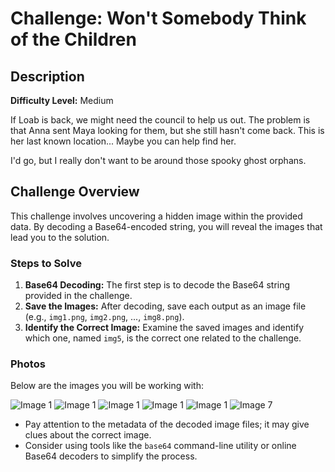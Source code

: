 # Challenge: Won't Somebody Think of the Children

## Description

**Difficulty Level:** Medium

If Loab is back, we might need the council to help us out. The problem is that Anna sent Maya looking for them, but she still hasn't come back. This is her last known location... Maybe you can help find her.

I'd go, but I really don't want to be around those spooky ghost orphans.

## Challenge Overview

This challenge involves uncovering a hidden image within the provided data. By decoding a Base64-encoded string, you will reveal the images that lead you to the solution.

### Steps to Solve

1. **Base64 Decoding:** The first step is to decode the Base64 string provided in the challenge.
2. **Save the Images:** After decoding, save each output as an image file (e.g., `img1.png`, `img2.png`, ..., `img8.png`).
3. **Identify the Correct Image:** Examine the saved images and identify which one, named `img5`, is the correct one related to the challenge.

### Photos

Below are the images you will be working with:

![Image 1](https://github.com/x03ee/CTF-Writeup/blob/main/2024/SpookyCTF-2024/Forensic/wont-somebody-think-of-the-children/p1.PNG)
![Image 1](https://github.com/x03ee/CTF-Writeup/blob/main/2024/SpookyCTF-2024/Forensic/wont-somebody-think-of-the-children/p2.PNG)
![Image 1](https://github.com/x03ee/CTF-Writeup/blob/main/2024/SpookyCTF-2024/Forensic/wont-somebody-think-of-the-children/p3.PNG)
![Image 1](https://github.com/x03ee/CTF-Writeup/blob/main/2024/SpookyCTF-2024/Forensic/wont-somebody-think-of-the-children/p4.PNG)
![Image 1](https://github.com/x03ee/CTF-Writeup/blob/main/2024/SpookyCTF-2024/Forensic/wont-somebody-think-of-the-children/p5.PNG)
![Image 7](https://github.com/x03ee/CTF-Writeup/blob/main/2024/SpookyCTF-2024/Forensic/wont-somebody-think-of-the-children/final.PNG)

- Pay attention to the metadata of the decoded image files; it may give clues about the correct image.
- Consider using tools like the `base64` command-line utility or online Base64 decoders to simplify the process.

